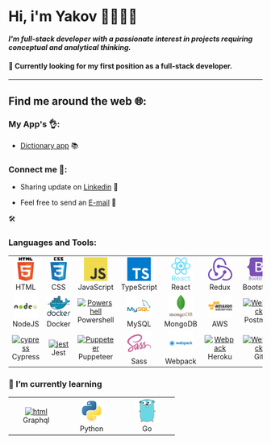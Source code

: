 # Hi, i'm Yakov 🙋‍♂️👨‍💻

**_I'm full-stack developer with a passionate interest in projects requiring conceptual and
analytical thinking._**

#### 🔭 Currently looking for my first position as a full-stack developer.

---

## Find me around the web 🌐:

### My App's 👌:

- [Dictionary app](http://dictionary-yakov2.s3-website-eu-west-1.amazonaws.com/) 📚

### Connect me 💬:

- Sharing update on [Linkedin](https://www.linkedin.com/in/yakovcohen/) 💼

- Feel free to send an [E-mail](mailto:yakovc1431@gmail.com) 📧

🛠

<!--
 <h3 align="left">Languages and Tools:</h3> -->

### Languages and Tools:

<table>
  <tr>
    <td align="center" width="96">
      <a href="https://www.w3.org/html/" target="_blank">
        <img src="https://raw.githubusercontent.com/devicons/devicon/master/icons/html5/html5-original-wordmark.svg" width="48" height="48" alt="html" />
      </a>
      <br>HTML
    </td>
    <td align="center" width="96">
      <a href="https://www.w3schools.com/css/" target="_blank">
        <img src="https://raw.githubusercontent.com/devicons/devicon/master/icons/css3/css3-original-wordmark.svg" width="48" height="48" alt="css" />
      </a>
      <br>CSS
    </td>
    <td align="center" width="96">
      <a href="https://developer.mozilla.org/en-US/docs/Web/JavaScript" target="_blank">
        <img src="https://raw.githubusercontent.com/devicons/devicon/master/icons/javascript/javascript-original.svg" width="48" height="48" alt="JavaScript" />
      </a>
      <br>JavaScript
    </td>
    <td align="center" width="96">
      <a href="https://www.typescriptlang.org/"" target="_blank">
        <img src="https://raw.githubusercontent.com/devicons/devicon/master/icons/typescript/typescript-original.svg" width="48" height="48" alt="TypeScript" />
      </a>
      <br>TypeScript
    </td>
    <td align="center" width="96">
      <a href="https://reactjs.org/" target="_blank" >
        <img src="https://raw.githubusercontent.com/devicons/devicon/master/icons/react/react-original-wordmark.svg" width="48" height="48" alt="React" />
      </a>
      <br>React
    </td>
    <td align="center" width="96">
      <a href="https://redux.js.org" target="_blank">
        <img src="https://raw.githubusercontent.com/devicons/devicon/master/icons/redux/redux-original.svg" width="48" height="48" alt="Redux" />
      </a>
      <br>Redux
    </td>
    <td align="center" width="96">
      <a href="https://getbootstrap.com" target="_blank">
        <img src="https://raw.githubusercontent.com/devicons/devicon/master/icons/bootstrap/bootstrap-plain-wordmark.svg" width="48" height="48" alt="Bootstrap" />
      </a>
      <br>Bootstrap
    </td>

  </tr>
  <tr>
    <td align="center" width="96"> 
      <a href="https://nodejs.org" target="_blank" >
        <img src="https://raw.githubusercontent.com/devicons/devicon/master/icons/nodejs/nodejs-original-wordmark.svg" width="48" height="48" alt="Node" />
      </a>
      <br>NodeJS
    </td>
    <td align="center" width="96"> 
      <a href="https://www.docker.com/" target="_blank" >
        <img src="https://raw.githubusercontent.com/devicons/devicon/master/icons/docker/docker-original-wordmark.svg" width="48" height="48" alt="Docker" />
      </a>
      <br>Docker
    </td>
    <td align="center" width="96">
      <a href="https://docs.microsoft.com/en-us/powershell/" target="_blank">
        <img src="https://raw.githubusercontent.com/PowerShell/PowerShell/master/assets/ps_black_128.svg" width="48" height="48" alt="Powershell" />
      </a>
      <br>Powershell
    </td>
    <td align="center"  width="96">
      <a href="https://www.mysql.com/" target="_blank">
        <img src="https://raw.githubusercontent.com/devicons/devicon/master/icons/mysql/mysql-original-wordmark.svg" width="48" height="48" alt="MySQL" />
      </a>
      <br>MySQL
    </td>
    <td align="center"  width="96">
      <a href="https://www.mongodb.com/" target="_blank">
        <img src="https://raw.githubusercontent.com/devicons/devicon/master/icons/mongodb/mongodb-original-wordmark.svg" width="48" height="48" alt="Mongo" />
      </a>
      <br>MongoDB
    </td>
    <td align="center"  width="96">
      <a href="https://aws.amazon.com" target="_blank">
        <img src="https://raw.githubusercontent.com/devicons/devicon/master/icons/amazonwebservices/amazonwebservices-original-wordmark.svg" width="48" height="48" alt="aws" />
      </a>
      <br>AWS
    </td>
        </td>
      <td align="center" width="96">
      <a href="https://www.postman.com/" target="_blank">
        <img src="https://www.vectorlogo.zone/logos/getpostman/getpostman-icon.svg" width="48" height="48" alt="Webpack" />
      </a>
      <br>Postman
    </td>
  </tr>
  <tr>
    <td align="center"  width="96">
      <a href="https://www.cypress.com/io" target="_blank">
        <img src="https://raw.githubusercontent.com/simple-icons/simple-icons/6e46ec1fc23b60c8fd0d2f2ff46db82e16dbd75f/icons/cypress.svg" width="48" height="48" alt="cypress" />
      </a>
      <br>Cypress
    </td>
    <td align="center"  width="96">
      <a href="https://www.jestjs.com/io" target="_blank">
        <img src="https://www.vectorlogo.zone/logos/jestjsio/jestjsio-icon.svg" width="48" height="48" alt="jest" />
      </a>
      <br>Jest
    </td>
        <td align="center" width="96">
      <a href="https://github.com/puppeteer/puppeteer" target="_blank">
        <img src="https://www.vectorlogo.zone/logos/pptrdev/pptrdev-official.svg" width="48" height="48" alt="Puppeteer" />
      </a>
      <br>Puppeteer
    <td align="center"  width="96">
      <a href="https://sass-lang.com" target="_blank">
        <img src="https://raw.githubusercontent.com/devicons/devicon/master/icons/sass/sass-original.svg" width="48" height="48" alt="eslint" />
      </a>
      <br>Sass
    </td>
    </td>
      <td align="center" width="96">
      <a href="https://webpack.js.org" target="_blank">
        <img src="https://raw.githubusercontent.com/devicons/devicon/d00d0969292a6569d45b06d3f350f463a0107b0d/icons/webpack/webpack-original-wordmark.svg" width="48" height="48" alt="Webpack" />
      </a>
      <br>Webpack
    </td>
    </td>
      <td align="center" width="96">
      <a href="https://heroku.com" target="_blank">
        <img src="https://www.vectorlogo.zone/logos/heroku/heroku-icon.svg" width="48" height="48" alt="Webpack" />
      </a>
      <br>Heroku
    </td>
    </td>
      <td align="center" width="96">
      <a href="https://git-scm.com/" target="_blank">
        <img src="https://www.vectorlogo.zone/logos/git-scm/git-scm-icon.svg" width="48" height="48" alt="Webpack" />
      </a>
      <br>Git
    </td>

  </tr>
</table>

<!--  -->

### 🌱 I’m currently learning

<table>
  <tr>
    <td align="center" width="96">
      <a href="https://graphql.org" target="_blank">
        <img src="https://www.vectorlogo.zone/logos/graphql/graphql-icon.svg" width="48" height="48" alt="html" />
      </a>
      <br>Graphql
    </td>
    <td align="center" width="96">
      <a href="https://www.python.org/" target="_blank">
        <img src="https://raw.githubusercontent.com/devicons/devicon/master/icons/python/python-original.svg" width="48" height="48" alt="html" />
      </a>
      <br>Python
    </td>
    <td align="center" width="96">
      <a href="https://golang.org" target="_blank">
        <img src="https://raw.githubusercontent.com/devicons/devicon/master/icons/go/go-original.svg" width="48" height="48" alt="html" />
      </a>
      <br>Go
    </td>
    
</tr>
</table>
